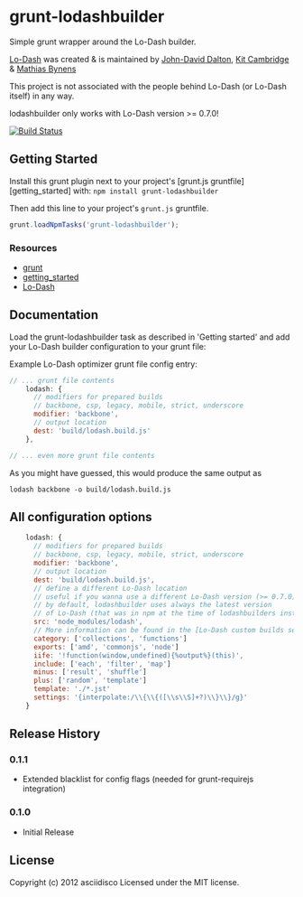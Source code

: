 # grunt-lodashbuilder

Simple grunt wrapper around the Lo-Dash builder.

[Lo-Dash](http://lodash.com/) was created & is maintained by
[John-David Dalton](http://allyoucanleet.com/), [Kit Cambridge](http://kitcambridge.github.com/) & [Mathias Bynens](http://mathiasbynens.be/)

This project is not associated with the people behind Lo-Dash (or Lo-Dash itself) in any way.

lodashbuilder only works with Lo-Dash version >= 0.7.0!

[![Build Status](https://secure.travis-ci.org/asciidisco/grunt-lodashbuilder.png?branch=master)](http://travis-ci.org/asciidisco/grunt-lodashbuilder)

## Getting Started
Install this grunt plugin next to your project's [grunt.js gruntfile][getting_started] with: `npm install grunt-lodashbuilder`

Then add this line to your project's `grunt.js` gruntfile.

```javascript
grunt.loadNpmTasks('grunt-lodashbuilder');
```

### Resources

+ [grunt](https://github.com/cowboy/grunt)
+ [getting_started](https://github.com/cowboy/grunt/blob/master/docs/getting_started.md)
+ [Lo-Dash](http://lodash.com/)

## Documentation
Load the grunt-lodashbuilder task as described in 'Getting started' and add your Lo-Dash builder
configuration to your grunt file:

Example Lo-Dash optimizer grunt file config entry:

```javascript
// ... grunt file contents
    lodash: {
      // modifiers for prepared builds
      // backbone, csp, legacy, mobile, strict, underscore
      modifier: 'backbone',
      // output location
      dest: 'build/lodash.build.js'
    },

// ... even more grunt file contents
```
As you might have guessed, this would produce the same output as

```shell
lodash backbone -o build/lodash.build.js
```

## All configuration options
```javascript
    lodash: {
      // modifiers for prepared builds
      // backbone, csp, legacy, mobile, strict, underscore
      modifier: 'backbone',
      // output location
      dest: 'build/lodash.build.js',
      // define a different Lo-Dash location
      // useful if you wanna use a different Lo-Dash version (>= 0.7.0)
      // by default, lodashbuilder uses always the latest version
      // of Lo-Dash (that was in npm at the time of lodashbuilders installation)
      src: 'node_modules/lodash',
      // More information can be found in the [Lo-Dash custom builds section](http://lodash.com/#custom-builds)
      category: ['collections', 'functions']
      exports: ['amd', 'commonjs', 'node']
      iife: '!function(window,undefined){%output%}(this)',
      include: ['each', 'filter', 'map']
      minus: ['result', 'shuffle']
      plus: ['random', 'template']
      template: './*.jst'
      settings: '{interpolate:/\\{\\{([\\s\\S]+?)\\}\\}/g}'
    }
```

## Release History
### 0.1.1
+ Extended blacklist for config flags (needed for grunt-requirejs integration)
### 0.1.0
+ Initial Release

## License
Copyright (c) 2012 asciidisco
Licensed under the MIT license.